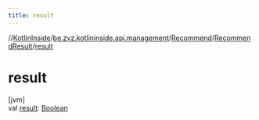 ```yaml
---
title: result
---
```

//[KotlinInside](../../../../index.html)/[be.zvz.kotlininside.api.management](../../index.html)/[Recommend](../index.html)/[RecommendResult](index.html)/[result](result.html)



# result



[jvm]\
val [result](result.html): [Boolean](https://kotlinlang.org/api/latest/jvm/stdlib/kotlin/-boolean/index.html)




